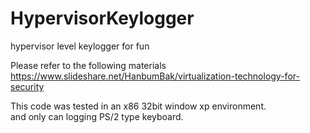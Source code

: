 # HypervisorKeylogger
hypervisor level keylogger for fun

Please refer to the following materials <br />
https://www.slideshare.net/HanbumBak/virtualization-technology-for-security

This code was tested in an x86 32bit window xp environment. <br/>
and only can logging PS/2 type keyboard.
